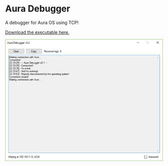 # Aura Debugger
A debugger for Aura OS using TCP!

[Download the executable here.](https://github.com/aura-systems/aura-debugger/releases/download/0.1/Aura.Debugger.exe)

<p align="center"><img src="https://raw.githubusercontent.com/aura-systems/aura-debugger/master/Screenshot/aura-debugger.png"></p>
